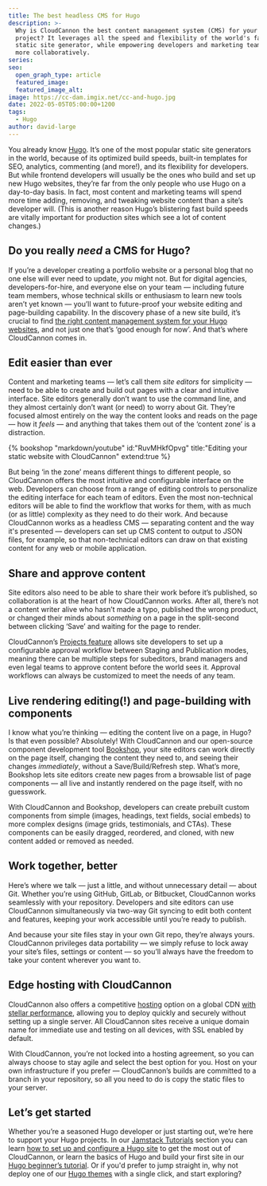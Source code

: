 ```yaml
---
title: The best headless CMS for Hugo
description: >-
  Why is CloudCannon the best content management system (CMS) for your next Hugo
  project? It leverages all the speed and flexibility of the world's fastest
  static site generator, while empowering developers and marketing teams to work
  more collaboratively.
series:
seo:
  open_graph_type: article
  featured_image:
  featured_image_alt:
image: https://cc-dam.imgix.net/cc-and-hugo.jpg
date: 2022-05-05T05:00:00+1200
tags:
  - Hugo
author: david-large
---
```

You already know [Hugo](https://gohugo.io/). It’s one of the most popular static site generators in the world, because of its optimized build speeds, built-in templates for SEO, analytics, commenting (and more\!), and its flexibility for developers. But while frontend developers will usually be the ones who build and set up new Hugo websites, they’re far from the only people who use Hugo on a day-to-day basis. In fact, most content and marketing teams will spend more time adding, removing, and tweaking website content than a site’s developer will. (This is another reason Hugo’s blistering fast build speeds are vitally important for production sites which see a lot of content changes.)

## Do you really *need* a CMS for Hugo?

If you’re a developer creating a portfolio website or a personal blog that no one else will ever need to update, *you* might not. But for digital agencies, developers-for-hire, and everyone else on your team — including future team members, whose technical skills or enthusiasm to learn new tools aren’t yet known — you’ll want to future-proof your website editing and page-building capability. In the discovery phase of a new site build, it’s crucial to find [the right content management system for your Hugo websites](https://cloudcannon.com/hugo-cms/), and not just one that’s ‘good enough for now’. And that’s where CloudCannon comes in.

## Edit easier than ever

Content and marketing teams — let’s call them *site editors* for simplicity — need to be able to create and build out pages with a clear and intuitive interface. Site editors generally don’t want to use the command line, and they almost certainly don’t want (or need) to worry about Git. They’re focused almost entirely on the way the content looks and reads on the page — how it *feels* — and anything that takes them out of the ‘content zone’ is a distraction.

{% bookshop "markdown/youtube" id:"RuvMHkfOpvg" title:"Editing your static website with CloudCannon" extend:true %}

But being ‘in the zone’ means different things to different people, so
CloudCannon offers the most intuitive and configurable interface on the
web. Developers can choose from a range of editing controls to personalize
the editing interface for each team of editors. Even the most
non-technical editors will be able to find the workflow that works for
them, with as much (or as little) complexity as they need to do their
work. And because CloudCannon works as a headless CMS — separating content
and the way it's presented — developers can set up CMS content to output
to JSON files, for example, so that non-technical editors can draw on that
existing content for any web or mobile application. 

## Share and approve content

Site editors also need to be able to share their work before it’s
published, so collaboration is at the heart of how CloudCannon works.
After all, there’s not a content writer alive who hasn’t made a typo,
published the wrong product, or changed their minds about *something* on a
page in the split-second between clicking ‘Save’ and waiting for the page
to render.

CloudCannon’s [Projects
feature](https://cloudcannon.com/documentation/articles/enabling-editor-branching-with-projects/?ssg=Hugo) allows site developers to set up a
configurable approval workflow between Staging and Publication modes,
meaning there can be multiple steps for subeditors, brand managers and
even legal teams to approve content before the world sees it. Approval
workflows can always be customized to meet the needs of any team.

## Live rendering editing(\!) and page-building with components

I know what you’re thinking — editing the content live on a page, in Hugo?
Is that even possible? Absolutely\! With CloudCannon and our open-source
component development tool
[Bookshop](https://github.com/CloudCannon/bookshop), your site editors can work directly on the
page itself, changing the content they need to, and seeing their changes
*immediately*, without a Save/Build/Refresh step. What’s more, Bookshop
lets site editors create new pages from a browsable list of page
components — all live and instantly rendered on the page itself, with no
guesswork.

With CloudCannon and Bookshop, developers can create prebuilt custom
components from simple (images, headings, text fields, social embeds) to
more complex designs (image grids, testimonials, and CTAs). These
components can be easily dragged, reordered, and cloned, with new content
added or removed as needed.

## Work together, better

Here’s where we talk — just a little, and without unnecessary detail —
about Git. Whether you’re using GitHub, GitLab, or Bitbucket, CloudCannon
works seamlessly with your repository. Developers and site editors can use
CloudCannon simultaneously via two-way Git syncing to edit both content
and features, keeping your work accessible until you’re ready to publish.

And because your site files stay in your own Git repo, they’re always
yours. CloudCannon privileges data portability — we simply refuse to lock
away your site’s files, settings or content — so you’ll always have the
freedom to take your content wherever you want to.

## Edge hosting with CloudCannon

CloudCannon also offers a competitive
[hosting](https://cloudcannon.com/features/edge-hosting/) option on a global CDN [with stellar
performance](https://cloudcannon.com/community/jamstack-hosting-comparison/), allowing you to deploy quickly and
securely without setting up a single server. All CloudCannon sites receive
a unique domain name for immediate use and testing on all devices, with
SSL enabled by default. 

With CloudCannon, you’re not locked into a hosting agreement, so you can
always choose to stay agile and select the best option for you. Host on
your own infrastructure if you prefer — CloudCannon’s builds are committed
to a branch in your repository, so all you need to do is copy the static
files to your server.

## Let’s get started

Whether you’re a seasoned Hugo developer or just starting out, we’re here
to support your Hugo projects. In our [Jamstack
Tutorials](https://cloudcannon.com/community/learn/) section you can learn [how to set up and configure a Hugo
site](https://cloudcannon.com/community/learn/hugo-cms---get-started-with-cloudcannon/) to get the most out of CloudCannon, or
learn the basics of Hugo and build your first site in our [Hugo beginner’s
tutorial](https://cloudcannon.com/community/learn/hugo-beginner-tutorial/). Or if you'd prefer to jump straight in,
why not deploy one of our [Hugo
themes](https://cloudcannon.com/community/themes/) with a single click, and start exploring?